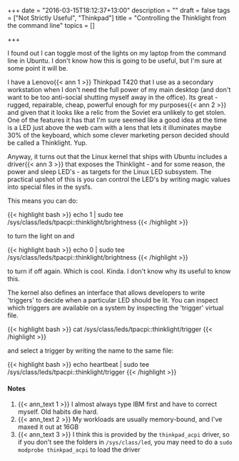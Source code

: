 +++
date = "2016-03-15T18:12:37+13:00"
description = ""
draft = false
tags = ["Not Strictly Useful", "Thinkpad"]
title = "Controlling the Thinklight from the command line"
topics = []

+++

I found out I can toggle most of the lights on my laptop from the command line in Ubuntu. I don't know how this is going to be useful, but I'm sure at some point it will be.

<!--more-->

I have a Lenovo{{< ann 1 >}} Thinkpad T420 that I use as a secondary workstation when I don't need the full power of my main desktop (and don't want to be too anti-social shutting myself away in the office). Its great - rugged, repairable, cheap, powerful enough for my purposes{{< ann 2 >}} and given that it looks like a relic from the Soviet era unlikely to get stolen. One of the features it has that I'm sure seemed like a good idea at the time is a LED just above the web cam with a lens that lets it illuminates maybe 30% of the keyboard, which some clever marketing person decided should be called a Thinklight. Yup.

Anyway, it turns out that the Linux kernel that ships with Ubuntu includes a driver{{< ann 3 >}} that exposes the Thinklight - and for some reason, the power and sleep LED's - as targets for the Linux LED subsystem. The practical upshot of this is you can control the LED's by writing magic values into special files in the sysfs.

This means you can do:

{{< highlight bash >}}
echo 1 | sudo tee /sys/class/leds/tpacpi::thinklight/brightness
{{< /highlight >}}

to turn the light on and

{{< highlight bash >}}
echo 0 | sudo tee /sys/class/leds/tpacpi::thinklight/brightness
{{< /highlight >}}

to turn if off again. Which is cool. Kinda. I don't know why its useful to know this.

The kernel also defines an interface that allows developers to write 'triggers' to decide when a particular LED should be lit. You can inspect which triggers are available on a system by inspecting the 'trigger' virtual file.

{{< highlight bash >}}
cat /sys/class/leds/tpacpi::thinklight/trigger
{{< /highlight >}}

and select a trigger by writing the name to the same file:

{{< highlight bash >}}
echo heartbeat | sudo tee /sys/class/leds/tpacpi::thinklight/trigger
{{< /highlight >}}

#### Notes

1. {{< ann_text 1 >}} I almost always type IBM first and have to correct myself. Old habits die hard.
2. {{< ann_text 2 >}} My workloads are usually memory-bound, and I've maxed it out at 16GB
3. {{< ann_text 3 >}} I think this is provided by the ``thinkpad_acpi`` driver, so if you don't see the folders in ``/sys/class/led``, you may need to do a ``sudo modprobe thinkpad_acpi`` to load the driver

